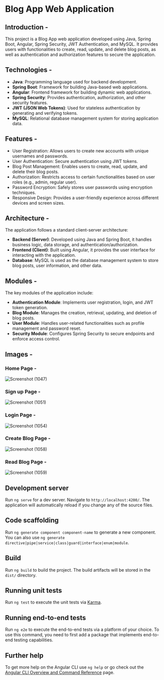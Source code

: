 # Blog App Web Application

## Introduction -
This project is a Blog App web application developed using Java, Spring Boot, Angular, Spring Security, JWT Authentication, and MySQL. It provides users with functionalities to create, read, update, and delete blog posts, as well as authentication and authorization features to secure the application.

## Technologies -
- **Java**: Programming language used for backend development.
- **Spring Boot**: Framework for building Java-based web applications.
- **Angular**: Frontend framework for building dynamic web applications.
- **Spring Security**: Provides authentication, authorization, and other security features.
- **JWT (JSON Web Tokens)**: Used for stateless authentication by generating and verifying tokens.
- **MySQL**: Relational database management system for storing application data.

## Features -
- User Registration: Allows users to create new accounts with unique usernames and passwords.
- User Authentication: Secure authentication using JWT tokens.
- Blog Post Management: Enables users to create, read, update, and delete their blog posts.
- Authorization: Restricts access to certain functionalities based on user roles (e.g., admin, regular user).
- Password Encryption: Safely stores user passwords using encryption techniques.
- Responsive Design: Provides a user-friendly experience across different devices and screen sizes.

## Architecture -
The application follows a standard client-server architecture:
- **Backend (Server)**: Developed using Java and Spring Boot, it handles business logic, data storage, and authentication/authorization.
- **Frontend (Client)**: Built using Angular, it provides the user interface for interacting with the application.
- **Database**: MySQL is used as the database management system to store blog posts, user information, and other data.

## Modules -
The key modules of the application include:
- **Authentication Module**: Implements user registration, login, and JWT token generation.
- **Blog Module**: Manages the creation, retrieval, updating, and deletion of blog posts.
- **User Module**: Handles user-related functionalities such as profile management and password reset.
- **Security Module**: Configures Spring Security to secure endpoints and enforce access control.

## Images -
### Home Page -
![Screenshot (1047)](https://github.com/sandesh300/Blog-App-Backend/assets/92014891/a9091d90-6ed8-430f-9c69-313d950468c2)
### Sign up Page -
![Screenshot (1051)](https://github.com/sandesh300/Blog-App-Backend/assets/92014891/31ac3398-9a25-4598-9066-068c6923078c)
### Login Page - 
![Screenshot (1054)](https://github.com/sandesh300/Blog-App-Backend/assets/92014891/547f055a-2f0a-49de-aa03-cc8dc7c02116)
### Create Blog Page -
![Screenshot (1058)](https://github.com/sandesh300/Blog-App-Backend/assets/92014891/3c3d35ac-ae92-493b-801c-f4223abf96d9)
### Read Blog Page -
![Screenshot (1059)](https://github.com/sandesh300/Blog-App-Backend/assets/92014891/db533141-9a17-4e30-8a90-c024a03d0e82)


## Development server

Run `ng serve` for a dev server. Navigate to `http://localhost:4200/`. The application will automatically reload if you change any of the source files.

## Code scaffolding

Run `ng generate component component-name` to generate a new component. You can also use `ng generate directive|pipe|service|class|guard|interface|enum|module`.

## Build

Run `ng build` to build the project. The build artifacts will be stored in the `dist/` directory.

## Running unit tests

Run `ng test` to execute the unit tests via [Karma](https://karma-runner.github.io).

## Running end-to-end tests

Run `ng e2e` to execute the end-to-end tests via a platform of your choice. To use this command, you need to first add a package that implements end-to-end testing capabilities.

## Further help

To get more help on the Angular CLI use `ng help` or go check out the [Angular CLI Overview and Command Reference](https://angular.io/cli) page.
